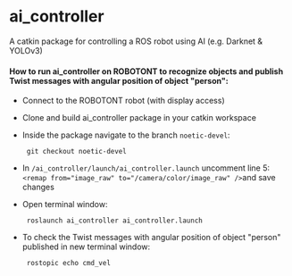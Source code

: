 # ai_controller
A catkin package for controlling a ROS robot using AI (e.g. Darknet &amp; YOLOv3)
#### How to run ai_controller on ROBOTONT to recognize objects and publish Twist messages with angular position of object "person":
 - Connect to the ROBOTONT robot (with display access)
 - Clone and build ai_controller package in your catkin workspace
 - Inside the package navigate to the branch `noetic-devel`:</br>
 
        git checkout noetic-devel
 - In `/ai_controller/launch/ai_controller.launch` uncomment line 5: `<remap from="image_raw" to="/camera/color/image_raw" />`and save changes
 - Open terminal window:</br>

        roslaunch ai_controller ai_controller.launch
 - To check the Twist messages with angular position of object "person" published in new terminal window:
 
        rostopic echo cmd_vel
